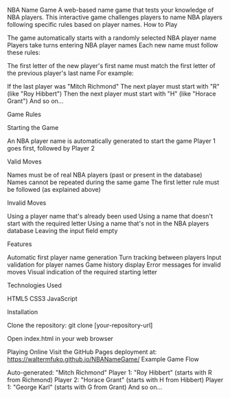 NBA Name Game
A web-based name game that tests your knowledge of NBA players. This interactive game challenges players to name NBA players following specific rules based on player names.
How to Play

The game automatically starts with a randomly selected NBA player name
Players take turns entering NBA player names
Each new name must follow these rules:

The first letter of the new player's first name must match the first letter of the previous player's last name
For example:

If the last player was "Mitch Richmond"
The next player must start with "R" (like "Roy Hibbert")
Then the next player must start with "H" (like "Horace Grant")
And so on...





Game Rules

Starting the Game

An NBA player name is automatically generated to start the game
Player 1 goes first, followed by Player 2


Valid Moves

Names must be of real NBA players (past or present in the database)
Names cannot be repeated during the same game
The first letter rule must be followed (as explained above)


Invalid Moves

Using a player name that's already been used
Using a name that doesn't start with the required letter
Using a name that's not in the NBA players database
Leaving the input field empty



Features

Automatic first player name generation
Turn tracking between players
Input validation for player names
Game history display
Error messages for invalid moves
Visual indication of the required starting letter

Technologies Used

HTML5
CSS3
JavaScript

Installation

Clone the repository: git clone [your-repository-url]

Open index.html in your web browser

Playing Online
Visit the GitHub Pages deployment at: https://waltermfuko.github.io/NBANameGame/
Example Game Flow

Auto-generated: "Mitch Richmond"
Player 1: "Roy Hibbert" (starts with R from Richmond)
Player 2: "Horace Grant" (starts with H from Hibbert)
Player 1: "George Karl" (starts with G from Grant)
And so on...

